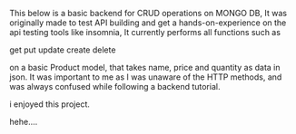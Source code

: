 This below is a basic backend for CRUD operations on MONGO DB, It was originally made to test API building and get a hands-on-experience on the api testing tools like insomnia, It currently performs all functions such as 

get
put
update
create
delete

on a basic Product model, that takes name, price and quantity as data in json. It was important to me as I was unaware of the HTTP methods, and was always confused while following a backend tutorial. 

i enjoyed this project.

hehe....
